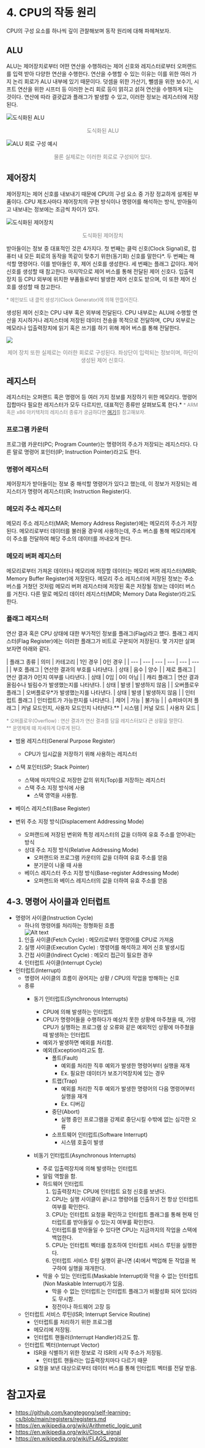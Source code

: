 <style>
    .highlight
    {
        color: red;
    }

    .footnote
    {
        color: gray;
        font-size: 90%;
    }

    img
    {
        display: block;
        margin: auto;
    }

    .img-desc
    {
        color: gray;
        text-align: center;
        margin-bottom: 1%;
    }
</style>

# 4. CPU의 작동 원리
CPU의 구성 요소를 하나씩 깊이 관찰해보며 동작 원리에 대해 파헤쳐보자.

## ALU
ALU는 제어장치로부터 어떤 연산을 수행하라는 제어 신호와 레지스터로부터 오퍼랜드를 입력 받아 다양한 연산을 수행한다. 연산을 수행할 수 있는 이유는 이를 위한 여러 가지 논리 회로가 ALU 내부에 있기 때문이다. 덧셈을 위한 가산기, 뺄셈을 위한 보수기, 시프트 연산을 위한 시프터 등 이러한 논리 회로 등이 얽히고 섥혀 연산을 수행하게 되는 것이다. 연산에 따라 결괏값과 플래그가 발생할 수 있고, 이러한 정보는 레지스터에 저장된다.

![도식화된 ALU](.resources/3-1.png)
<div class="img-desc">도식화된 ALU</div>

![ALU 회로 구성 예시](https://upload.wikimedia.org/wikipedia/commons/c/c0/74181aluschematic.png)
<div class="img-desc">물론 실제로는 이러한 회로로 구성되어 있다.</div>

## 제어장치
제어장치는 제어 신호를 내보내기 때문에 CPU의 구성 요소 중 가장 정교하게 설계된 부품이다. CPU 제조사마다 제어장치의 구현 방식이나 명령어를 해석하는 방식, 받아들이고 내보내는 정보에는 조금씩 차이가 있다.

![도식화된 제어장치](.resources/3-2.png)
<div class="img-desc">도식화된 제어장치</div>

받아들이는 정보 중 대표적인 것은 4가지다. 첫 번째는 클럭 신호(Clock Signal)로, 컴퓨터 내 모든 회로의 동작을 똑같이 맞추기 위한(동기화) 신호를 말한다*. 두 번째는 해석할 명령어다. 이를 받아들인 후, 제어 신호를 생성한다. 세 번째는 플래그 값이다. 제어 신호를 생성할 때 참고한다. 마지막으로 제어 버스를 통해 전달된 제어 신호다. 입출력 장치 등 CPU 외부에 위치한 부품들로부터 발생한 제어 신호도 받으며, 이 또한 제어 신호를 생성할 때 참고한다. 
<div class="footnote"> * 메인보드 내 클럭 생성기(Clock Generator)에 의해 만들어진다.</div>

생성된 제어 신호는 CPU 내부 혹은 외부에 전달된다. CPU 내부로는 ALU에 수행할 연산을 지시하거나 레지스터에 저장된 데이터 전송을 목적으로 전달하며, CPU 외부로는 메모리나 입출력장치에 읽기 혹은 쓰기를 하기 위해 제어 버스를 통해 전달한다.


![](https://upload.wikimedia.org/wikipedia/commons/thumb/e/ec/Animation_of_an_LDA_instruction_performed_by_the_control_matrix_of_a_simple_hardwired_control_unit.gif/1920px-Animation_of_an_LDA_instruction_performed_by_the_control_matrix_of_a_simple_hardwired_control_unit.gif)
<div class="img-desc">제어 장치 또한 실제로는 이러한 회로로 구성된다. 좌상단이 입력되는 정보이며, 하단이 생성된 제어 신호다.</div>

## 레지스터
레지스터는 오퍼랜드 혹은 명령어 등 여러 가지 정보를 저장하기 위한 메모리다. 명령어 집합마다 필요한 레지스터가 모두 다르지만, 대표적인 종류만 살펴보도록 한다.*
<span class="footnote">* ARM 혹은 x86 아키텍처의 레지스터 종류가 궁금하다면 [여기](https://github.com/kangtegong/self-learning-cs/blob/main/registers/registers.md)를 참고해보자.</span>

### 프로그램 카운터
프로그램 카운터(PC; Program Counter)는 명령어의 주소가 저장되는 레지스터다. 다른 말로 명령어 포인터(IP; Instruction Pointer)라고도 한다.

### 명령어 레지스터
제어장치가 받아들이는 정보 중 해석할 명령어가 있다고 했는데, 이 정보가 저장되는 레지스터가 명령어 레지스터(IR; Instruction Register)다.

### 메모리 주소 레지스터
메모리 주소 레지스터(MAR; Memory Address Register)에는 메모리의 주소가 저장된다. 메모리로부터 데이터를 불러올 경우에 사용하는데, 주소 버스를 통해 메모리에게 이 주소를 전달하여 해당 주소의 데이터를 꺼내오게 한다.

### 메모리 버퍼 레지스터
메모리로부터 가져온 데이터나 메모리에 저장할 데이터는 메모리 버퍼 레지스터(MBR; Memory Buffer Register)에 저장된다. 메모리 주소 레지스터에 저장된 정보는 주소 버스를 거쳤던 것처럼 메모리 버퍼 레지스터에 저장된 혹은 저장될 정보는 데이터 버스를 거친다. 다른 말로 메모리 데이터 레지스터(MDR; Memory Data Register)라고도 한다.

### 플래그 레지스터
연산 결과 혹은 CPU 상태에 대한 부가적인 정보를 플래그(Flag)라고 헀다. 플래그 레지스터(Flag Register)에는 이러한 플래그가 비트로 구분되어 저장된다. 몇 가지만 살펴보자면 아래와 같다.

| 플래그 종류 | 의미 | 카테고리 | 1인 경우 | 0인 경우 |
| --- | --- | --- | --- | --- | --- |
| 부호 플래그 | 연산한 결과의 부호를 나타낸다. | 상태 | 음수 | 양수 |
| 제로 플래그 | 연산 결과가 0인지 여부를 나타낸다. | 상태 | 0임 | 0이 아님 |
| 캐리 플래그 | 연산 결과 올림수나 빌림수가 발생했는지를 나타낸다. | 상태 | 발생 | 발생하지 않음 |
| 오버플로우 플래그 | 오버플로우*가 발생했는지를 나타낸다. | 상태 | 발생 | 발생하지 않음 |
| 인터럽트 플래그 | 인터럽트가 가능한지를 나타낸다. | 제어 | 가능 | 불가능 |
| 슈퍼바이저 플래그 | 커널 모드인지, 사용자 모드인지 나타낸다.** | 시스템 | 커널 모드 | 사용자 모드 |
<div class="footnote">* 오버플로우(Overflow) : 연산 결과가 연산 결과를 담을 레지스터보다 큰 상황을 말한다.</div>
<div class="footnote">** 운영체제 때 자세하게 다루게 된다.</div>


- 범용 레지스터(General Purpose Register)
    - CPU가 임시값을 저장하기 위해 사용하는 레지스터

- 스택 포인터(SP; Stack Pointer)
    - 스택에 마지막으로 저장한 값의 위치(Top)를 저장하는 레지스터
    - 스택 주소 지정 방식에 사용
        - 스택 영역을 사용함.
- 베이스 레지스터(Base Register)

- 변위 주소 지정 방식(Displacement Addressing Mode)
    - 오퍼랜드에 저장된 변위와 특정 레지스터의 값을 더하여 유효 주소를 얻어내는 방식
    - 상대 주소 지정 방식(Relative Addressing Mode)
        - 오퍼랜드와 프로그램 카운터의 값을 더하여 유효 주소를 얻음
        - 분기문이 나올 때 사용
    - 베이스 레지스터 주소 지정 방식(Base-register Addressing Mode)
        - 오퍼랜드와 베이스 레지스터의 값을 더하여 유효 주소를 얻음

## 4-3. 명령어 사이클과 인터럽트
- 명령어 사이클(Instruction Cycle)
    - 하나의 명령어를 처리하는 정형화된 흐름
![Alt text](.resources/3-3.png)
    <!-- 각 사이클이 어떻게 일어나는지 .. -->
    1. 인출 사이클(Fetch Cycle) : 메모리로부터 명령어를 CPU로 가져옴
    2. 실행 사이클(Execution Cycle) : 명령어를 해석하고 제어 신호 발생시킴
    3. 간접 사이클(Indirect Cycle) : 메모리 접근이 필요한 경우
    4. 인터럽트 사이클(Interrupt Cycle) 
- 인터럽트(Interrupt)
    - 명령어 사이클의 흐름이 끊어지는 상황 / CPU의 작업을 방해하는 신호
    - 종류
        - 동기 인터럽트(Synchronous Interrupts)
            - CPU에 의해 발생하는 인터럽트
            - CPU가 명령어들을 수행하다가 예상치 못한 상황에 마주쳤을 때, 가령 CPU가 실행하는 프로그램 상 오류와 같은 예외적인 상황에 마주쳤을 때 발생하는 인터럽트
            - 예외가 발생하면 예외를 처리함.
            - 예외(Exception)라고도 함.
                - 폴트(Fault)
                    - 예외를 처리한 직후 예외가 발생한 명령어부터 실행을 재개
                    - Ex. 필요한 데이터가 보조기억장치에 있는 경우
                - 트랩(Trap)
                    - 예외를 처리한 직후 예외가 발생한 명령어의 다음 명령어부터 실행을 재개
                    - Ex. 디버깅
                - 중단(Abort)
                    - 실행 중인 프로그램을 강제로 중단시킬 수밖에 없는 심각한 오류
                - 소프트웨어 인터럽트(Software Interrupt)
                    - 시스템 호출이 발생

        - 비동기 인터럽트(Asynchronous Interrupts)
            - 주로 입출력장치에 의해 발생하는 인터럽트
            - 알림 역할을 함.
            - 하드웨어 인터럽트
                1. 입출력장치는 CPU에 인터럽트 요청 신호를 보낸다.
                2. CPU는 실행 사이클이 끝나고 명령어를 인출하기 전 항상 인터럽트 여부를 확인한다.
                3. CPU는 인터럽트 요청을 확인하고 인터럽트 플래그를 통해 현재 인터럽트를 받아들일 수 있는지 여부를 확인한다.
                4. 인터럽트를 받아들일 수 있다면 CPU는 지금까지의 작업을 스택에 백업한다.
                5. CPU는 인터럽트 벡터를 참조하여 인터럽트 서비스 루틴을 실행한다.            
                6. 인터럽트 서비스 루틴 실행이 끝나면 (4)에서 백업해 둔 작업을 복구하여 실행을 재개한다.
            - 막을 수 있는 인터럽트(Maskable Interrupt)와 막을 수 없는 인터럽트(Non Maskable Interrupt)가 있음.
                - 막을 수 없는 인터럽트는 인터럽트 플래그가 비활성화 되어 있더라도 무시함.
                - 정전이나 하드웨어 고장 등
    - 인터럽트 서비스 루틴(ISR; Interrupt Service Routine)
        - 인터럽트를 처리하기 위한 프로그램
        - 메모리에 저장됨.
        - 인터럽트 핸들러(Interrupt Handler)라고도 함.
    - 인터럽트 벡터(Interrupt Vector)
        - ISR을 식별하기 위한 정보로 각 ISR의 시작 주소가 저장됨.
            - 인터럽트 핸들러는 입출력장치마다 다르기 때문
        - 요청을 보낸 대상으로부터 데이터 버스를 통해 인터럽트 벡터를 전달 받음.

# 참고자료
- https://github.com/kangtegong/self-learning-cs/blob/main/registers/registers.md
- https://en.wikipedia.org/wiki/Arithmetic_logic_unit
- https://en.wikipedia.org/wiki/Clock_signal
- https://en.wikipedia.org/wiki/FLAGS_register
